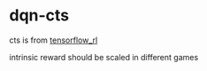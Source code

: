 # dqn-cts

cts is from [tensorflow_rl](https://github.com/LihaoR/tensorflow-rl)

intrinsic reward should be scaled in different games
